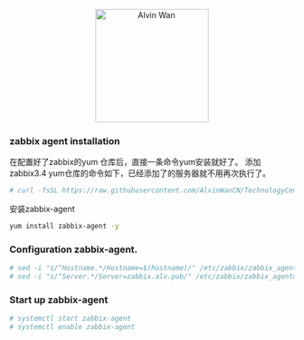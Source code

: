 <p align='center'> <a href='https://github.com/alvinwancn' target="_blank"> <img src='https://github.com/AlvinWanCN/life-record/raw/master/images/etlucency.png' alt='Alvin Wan' width=200></a></p>


### zabbix agent installation

在配置好了zabbix的yum 仓库后，直接一条命令yum安装就好了。
添加zabbix3.4 yum仓库的命令如下，已经添加了的服务器就不用再次执行了。
```bash
# curl -fsSL https://raw.githubusercontent.com/AlvinWanCN/TechnologyCenter/master/linux/software/yum.repos.d/zabbix3.4.repo > /etc/yum.repos.d/zabbix3.4.repo
```
安装zabbix-agent
```bash
yum install zabbix-agent -y
```

### Configuration zabbix-agent.

```bash
# sed -i "s/^Hostname.*/Hostname=$(hostname)/" /etc/zabbix/zabbix_agentd.conf
# sed -i "s/^Server.*/Server=zabbix.alv.pub/" /etc/zabbix/zabbix_agentd.conf
```

### Start up zabbix-agent

```bash
# systemctl start zabbix-agent
# systemctl enable zabbix-agent
```